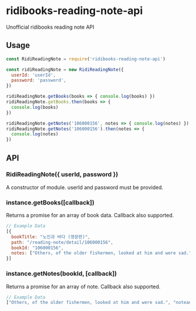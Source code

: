 # ridibooks-reading-note-api

Unofficial ridibooks reading note API

## Usage

```javascript
const RidiReadingNote = require('ridibooks-reading-note-api')

const ridiReadingNote = new RidiReadingNote({ 
  userId: 'userId', 
  password: 'password', 
})

ridiReadingNote.getBooks(books => { console.log(books) })
ridiReadingNote.getBooks.then(books => { 
  console.log(books) 
})

ridiReadingNote.getNotes('106000156', notes => { console.log(notes) })
ridiReadingNote.getNotes('106000156').then(notes => { 
  console.log(notes) 
})
```

## API

### RidiReadingNote({ userId, password })

A constructor of module. userId and password must be provided.

### instance.getBooks([callback])

Returns a promise for an array of book data. Callback also supported.

```javascript
// Example Data
[{
  bookTitle: "노인과 바다 (영문판)", 
  path: "/reading-note/detail/106000156", 
  bookId: "106000156", 
  notes: ["Others, of the older fishermen, looked at him and were sad.", "noteangry"]
}]
```

### instance.getNotes(bookId, [callback])

Returns a promise for an array of note. Callback also supported.

```Javascript
// Example Data
["Others, of the older fishermen, looked at him and were sad.", "noteangry"]
```



